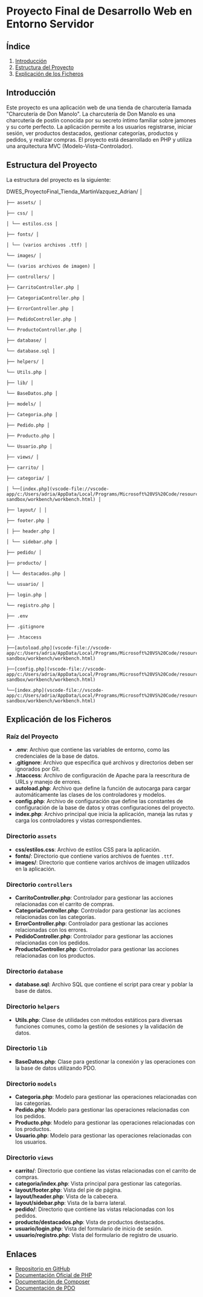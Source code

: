 # Proyecto Final de Desarrollo Web en Entorno Servidor

## Índice

1. [Introducción](#introducción)
2. [Estructura del Proyecto](#estructura-del-proyecto)
3. [Explicación de los Ficheros](#explicación-de-los-ficheros)

## Introducción

Este proyecto es una aplicación web de una tienda de charcutería llamada "Charcutería de Don Manolo". La charcutería de Don Manolo es una charcutería de postín conocida por su secreto íntimo familiar sobre jamones y su corte perfecto. La aplicación permite a los usuarios registrarse, iniciar sesión, ver productos destacados, gestionar categorías, productos y pedidos, y realizar compras. El proyecto está desarrollado en PHP y utiliza una arquitectura MVC (Modelo-Vista-Controlador).


## Estructura del Proyecto

La estructura del proyecto es la siguiente:

DWES_ProyectoFinal_Tienda_MartinVazquez_Adrian/ │ 

    ├── assets/ │

    ├── css/ │

    │ └── estilos.css │

    ├── fonts/ │

    │ └── (varios archivos .ttf) │

    └── images/ │

    └── (varios archivos de imagen) │

    ├── controllers/ │

    ├── CarritoController.php │

    ├── CategoriaController.php │

    ├── ErrorController.php │

    ├── PedidoController.php │

    └── ProductoController.php │

    ├── database/ │

    └── database.sql │

    ├── helpers/ │

    └── Utils.php │

    ├── lib/ │

    └── BaseDatos.php │

    ├── models/ │

    ├── Categoria.php │

    ├── Pedido.php │

    ├── Producto.php │

    └── Usuario.php │

    ├── views/ │

    ├── carrito/ │

    ├── categoria/ │

    │ └──[index.php](vscode-file://vscode-app/c:/Users/adria/AppData/Local/Programs/Microsoft%20VS%20Code/resources/app/out/vs/code/electron-sandbox/workbench/workbench.html) │ 

    ├── layout/ │ │

    ├── footer.php │

    │ ├── header.php │

    │ └── sidebar.php │

    ├── pedido/ │

    ├── producto/ │

    │ └── destacados.php │

    └── usuario/ │

    ├── login.php │

    └── registro.php │

    ├── .env

    ├── .gitignore

    ├── .htaccess

    ├──[autoload.php](vscode-file://vscode-app/c:/Users/adria/AppData/Local/Programs/Microsoft%20VS%20Code/resources/app/out/vs/code/electron-sandbox/workbench/workbench.html) 

    ├──[config.php](vscode-file://vscode-app/c:/Users/adria/AppData/Local/Programs/Microsoft%20VS%20Code/resources/app/out/vs/code/electron-sandbox/workbench/workbench.html) 

    └──[index.php](vscode-file://vscode-app/c:/Users/adria/AppData/Local/Programs/Microsoft%20VS%20Code/resources/app/out/vs/code/electron-sandbox/workbench/workbench.html)


## Explicación de los Ficheros

### Raíz del Proyecto

- **.env**: Archivo que contiene las variables de entorno, como las credenciales de la base de datos.
- **.gitignore**: Archivo que especifica qué archivos y directorios deben ser ignorados por Git.
- **.htaccess**: Archivo de configuración de Apache para la reescritura de URLs y manejo de errores.
- **autoload.php**: Archivo que define la función de autocarga para cargar automáticamente las clases de los controladores y modelos.
- **config.php**: Archivo de configuración que define las constantes de configuración de la base de datos y otras configuraciones del proyecto.
- **index.php**: Archivo principal que inicia la aplicación, maneja las rutas y carga los controladores y vistas correspondientes.

### Directorio `assets`

- **css/estilos.css**: Archivo de estilos CSS para la aplicación.
- **fonts/**: Directorio que contiene varios archivos de fuentes `.ttf`.
- **images/**: Directorio que contiene varios archivos de imagen utilizados en la aplicación.

### Directorio `controllers`

- **CarritoController.php**: Controlador para gestionar las acciones relacionadas con el carrito de compras.
- **CategoriaController.php**: Controlador para gestionar las acciones relacionadas con las categorías.
- **ErrorController.php**: Controlador para gestionar las acciones relacionadas con los errores.
- **PedidoController.php**: Controlador para gestionar las acciones relacionadas con los pedidos.
- **ProductoController.php**: Controlador para gestionar las acciones relacionadas con los productos.

### Directorio `database`

- **database.sql**: Archivo SQL que contiene el script para crear y poblar la base de datos.

### Directorio `helpers`

- **Utils.php**: Clase de utilidades con métodos estáticos para diversas funciones comunes, como la gestión de sesiones y la validación de datos.

### Directorio `lib`

- **BaseDatos.php**: Clase para gestionar la conexión y las operaciones con la base de datos utilizando PDO.

### Directorio `models`

- **Categoria.php**: Modelo para gestionar las operaciones relacionadas con las categorías.
- **Pedido.php**: Modelo para gestionar las operaciones relacionadas con los pedidos.
- **Producto.php**: Modelo para gestionar las operaciones relacionadas con los productos.
- **Usuario.php**: Modelo para gestionar las operaciones relacionadas con los usuarios.

### Directorio `views`

- **carrito/**: Directorio que contiene las vistas relacionadas con el carrito de compras.
- **categoria/index.php**: Vista principal para gestionar las categorías.
- **layout/footer.php**: Vista del pie de página.
- **layout/header.php**: Vista de la cabecera.
- **layout/sidebar.php**: Vista de la barra lateral.
- **pedido/**: Directorio que contiene las vistas relacionadas con los pedidos.
- **producto/destacados.php**: Vista de productos destacados.
- **usuario/login.php**: Vista del formulario de inicio de sesión.
- **usuario/registro.php**: Vista del formulario de registro de usuario.

## Enlaces

- [Repositorio en GitHub](https://github.com/tu-usuario/DWES_ProyectoFinal_Tienda_MartinVazquez_Adrian)
- [Documentación Oficial de PHP](https://www.php.net/docs.php)
- [Documentación de Composer](https://getcomposer.org/doc/)
- [Documentación de PDO](https://www.php.net/manual/es/book.pdo.php)
